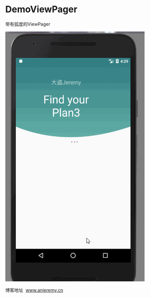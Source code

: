 # DemoViewPager



带有弧度的ViewPager






![image](https://github.com/AnJeremy/DemoViewPager/blob/master/ArcViewPager.gif)


博客地址  www.anjeremy.cn
